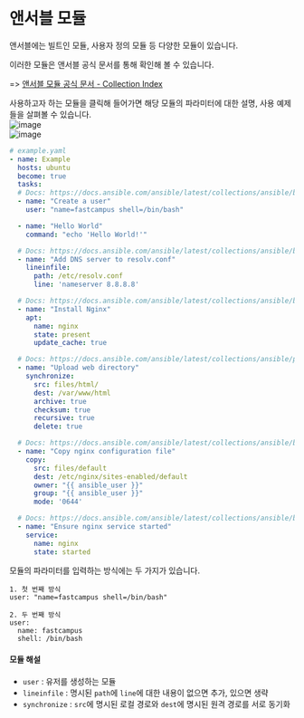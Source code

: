 # 앤서블 모듈

앤서블에는 빌트인 모듈, 사용자 정의 모듈 등 다양한 모듈이 있습니다.

이러한 모듈은 앤서블 공식 문서를 통해 확인해 볼 수 있습니다.

=> [앤서블 모듈 공식 문서 - Collection Index](https://docs.ansible.com/ansible/latest/collections/index.html)

사용하고자 하는 모듈을 클릭해 들어가면 해당 모듈의 파라미터에 대한 설명, 사용 예제들을 살펴볼 수 있습니다.   
![image](https://user-images.githubusercontent.com/43658658/159843498-95d74488-fcab-4c45-b6c0-f6c36b2c29e7.png)   
![image](https://user-images.githubusercontent.com/43658658/159843526-f3d0ab6c-a7c5-4333-9cb6-78a288c40e60.png)

``` yaml
# example.yaml
- name: Example
  hosts: ubuntu
  become: true
  tasks:
  # Docs: https://docs.ansible.com/ansible/latest/collections/ansible/builtin/user_module.html
  - name: "Create a user"
    user: "name=fastcampus shell=/bin/bash"

  - name: "Hello World"
    command: "echo 'Hello World!'"

  # Docs: https://docs.ansible.com/ansible/latest/collections/ansible/builtin/lineinfile_module.html
  - name: "Add DNS server to resolv.conf"
    lineinfile:
      path: /etc/resolv.conf
      line: 'nameserver 8.8.8.8'

  # Docs: https://docs.ansible.com/ansible/latest/collections/ansible/builtin/apt_module.html
  - name: "Install Nginx"
    apt:
      name: nginx
      state: present
      update_cache: true

  # Docs: https://docs.ansible.com/ansible/latest/collections/ansible/posix/synchronize_module.html
  - name: "Upload web directory"
    synchronize:
      src: files/html/
      dest: /var/www/html
      archive: true
      checksum: true
      recursive: true
      delete: true

  # Docs: https://docs.ansible.com/ansible/latest/collections/ansible/builtin/copy_module.html
  - name: "Copy nginx configuration file"
    copy:
      src: files/default
      dest: /etc/nginx/sites-enabled/default
      owner: "{{ ansible_user }}"
      group: "{{ ansible_user }}"
      mode: '0644'

  # Docs: https://docs.ansible.com/ansible/latest/collections/ansible/builtin/service_module.html
  - name: "Ensure nginx service started"
    service:
      name: nginx
      state: started
```

모듈의 파라미터를 입력하는 방식에는 두 가지가 있습니다.   

```
1. 첫 번째 방식
user: "name=fastcampus shell=/bin/bash"
```

```
2. 두 번째 방식
user:
  name: fastcampus
  shell: /bin/bash
```

#### 모듈 해설

- `user` : 유저를 생성하는 모듈
- `lineinfile` : 명시된 `path`에 `line`에 대한 내용이 없으면 추가, 있으면 생략
- `synchronize` : `src`에 명시된 로컬 경로와 `dest`에 명시된 원격 경로를 서로 동기화
